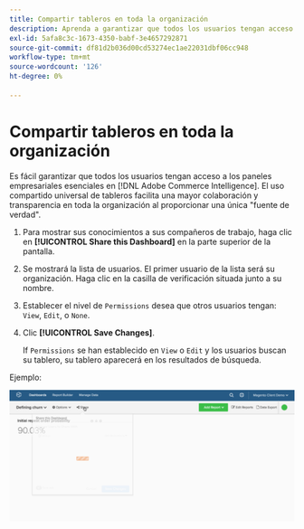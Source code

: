 ```yaml
---
title: Compartir tableros en toda la organización
description: Aprenda a garantizar que todos los usuarios tengan acceso a paneles empresariales esenciales en [!DNL Commerce Intelligence].
exl-id: 5afa8c3c-1673-4350-babf-3e4657292871
source-git-commit: df81d2b036d00cd53274ec1ae22031dbf06cc948
workflow-type: tm+mt
source-wordcount: '126'
ht-degree: 0%

---
```


# Compartir tableros en toda la organización

Es fácil garantizar que todos los usuarios tengan acceso a los paneles empresariales esenciales en [!DNL Adobe Commerce Intelligence]. El uso compartido universal de tableros facilita una mayor colaboración y transparencia en toda la organización al proporcionar una única &quot;fuente de verdad&quot;.

1. Para mostrar sus conocimientos a sus compañeros de trabajo, haga clic en **[!UICONTROL Share this Dashboard]** en la parte superior de la pantalla.

1. Se mostrará la lista de usuarios. El primer usuario de la lista será su organización. Haga clic en la casilla de verificación situada junto a su nombre.

1. Establecer el nivel de `Permissions` desea que otros usuarios tengan: `View`, `Edit`, o `None`.

1. Clic **[!UICONTROL Save Changes]**.

   If `Permissions` se han establecido en `View` o `Edit` y los usuarios buscan su tablero, su tablero aparecerá en los resultados de búsqueda.

Ejemplo:

![compartir tablero](../../assets/share.gif)<!--{: width="675" height="311"}-->
